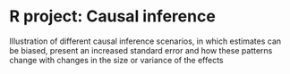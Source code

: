 # R project: Causal inference
Illustration of different causal inference scenarios, in which estimates can be biased, present an increased standard error and how these patterns change with changes in the size or variance of the effects
